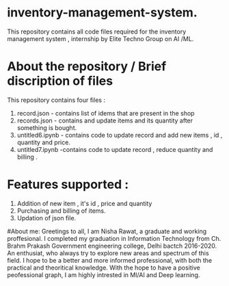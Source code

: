 # inventory-management-system.
This repository contains all code files required for the inventory management system , internship by Elite Techno Group on AI /ML.


# About the repository / Brief discription of files
This repository contains four files :
1. record.json - contains list of idems that are present in the shop
2. records.json - contains and update items and its quantity after something is bought.
3. untitled6.ipynb - contains code to update record and add new items , id , quantity and price.
4. untitled7.ipynb -contains code to update record , reduce quantity and billing .

# Features supported :
1. Addition of new item , it's id , price and quantity
2. Purchasing and billing of items.
3. Updation of json file.

#About me:
Greetings to all,
I am Nisha Rawat, a graduate and working proffesional. I completed my graduation in Information Technology from Ch. Brahm Prakash Government engineering college, Delhi bactch 2016-2020. An enthusiat, who always try to explore new areas and spectrum of this field. I hope to be a better and more informed professional, with both the practical and theoritical knowledge. With the hope to have a positive peofessional graph, I am highly intrested in Ml/AI and Deep learning. 
